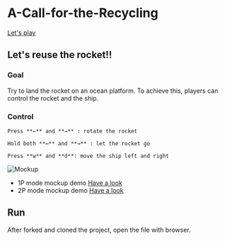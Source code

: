 # A-Call-for-the-Recycling
[Let's play](https://tjhsu.github.io/A-Call-for-the-Recycling/starter-code/)
## Let's reuse the rocket!!

### Goal
Try to land the rocket on an ocean platform. To achieve this, players can control the rocket and the ship. 

### Control

    Press **←** and **→** : rotate the rocket

    Hold both **←** and **→** : let the rocket go

    Press **w** and **d**: move the ship left and right

![Mockup](https://d9g2lq.dm.files.1drv.com/y4m6x1cOp6CV-VDGJqtTD4cJEyFfChwP4F2_4BXGLCmJzRUZJMIOTSSMc0xw_yLLVg8OW-q1fmYIzgVrPb9MFrscypbfMn1og8EL58G49SUv0r7bZHfhc72yEvB2KlJ0UQqKDwPWzEulVrxupFnqYOtqz8tyAwzr7Ww8OcnZetI92iV4NVjpWu3Pk3OBhrkes5EVDzMw3R6BcSgMQdTYZHZRQ?width=1920&height=1080&cropmode=none)

* 1P mode mockup demo
[Have a look](https://1drv.ms/u/s!AsmaXOsVGKuUhcRXsYMlvnJONcwonQ)
* 2P mode mockup demo
[Have a look](https://1drv.ms/u/s!AsmaXOsVGKuUhcRWmIB6OXH0Ev618w)

## Run

After forked and cloned the project, open the file with browser.

